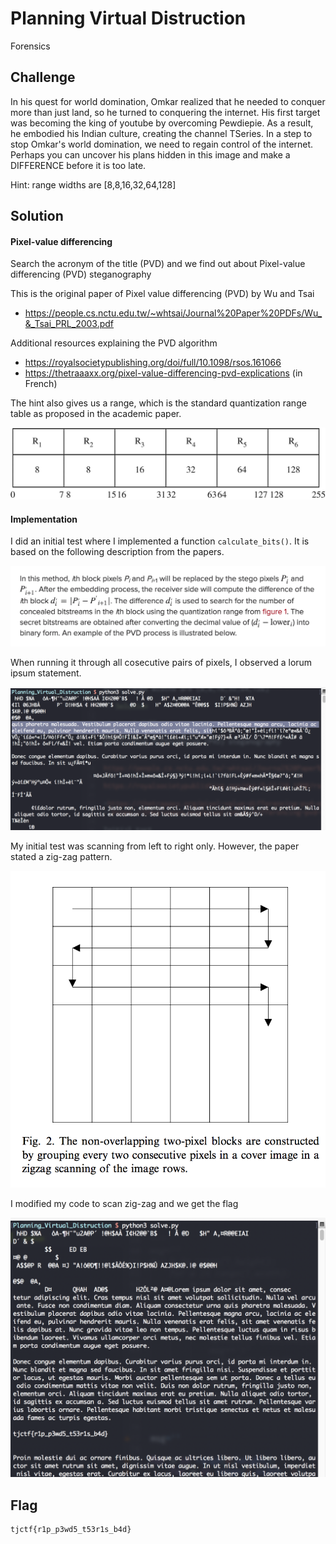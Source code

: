 # Planning Virtual Distruction
Forensics

## Challenge 

In his quest for world domination, Omkar realized that he needed to conquer more than just land, so he turned to conquering the internet. His first target was becoming the king of youtube by overcoming Pewdiepie. As a result, he embodied his Indian culture, creating the channel TSeries. In a step to stop Omkar's world domination, we need to regain control of the internet. Perhaps you can uncover his plans hidden in this image and make a DIFFERENCE before it is too late.


Hint: range widths are [8,8,16,32,64,128]

## Solution

#### Pixel-value differencing
Search the acronym of the title (PVD) and we find out about Pixel-value differencing (PVD) steganography

This is the original paper of Pixel value differencing (PVD) by Wu and Tsai

- https://people.cs.nctu.edu.tw/~whtsai/Journal%20Paper%20PDFs/Wu_&_Tsai_PRL_2003.pdf

Additional resources explaining the PVD algorithm

- https://royalsocietypublishing.org/doi/full/10.1098/rsos.161066
- https://thetraaaxx.org/pixel-value-differencing-pvd-explications (in French)

The hint also gives us a range, which is the standard quantization range table as proposed in the academic paper.

![screenshots/0.jpg](screenshots/0.jpg)

#### Implementation

I did an initial test where I implemented a function `calculate_bits()`. It is based on the following description from the papers.

![screenshots/1.png](screenshots/1.png)

When running it through all cosecutive pairs of pixels, I observed a lorum ipsum statement.

![screenshots/2.png](screenshots/2.png)

My initial test was scanning from left to right only. However, the paper stated a zig-zag pattern.

![screenshots/3.png](screenshots/3.png)

I modified my code to scan zig-zag and we get the flag

![screenshots/4.png](screenshots/4.png)

## Flag

	tjctf{r1p_p3wd5_t53r1s_b4d}
